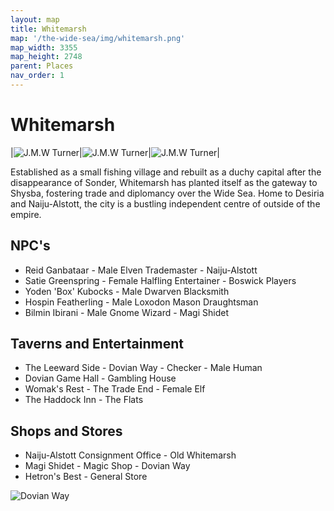 ```yaml
---
layout: map
title: Whitemarsh
map: '/the-wide-sea/img/whitemarsh.png'
map_width: 3355
map_height: 2748
parent: Places
nav_order: 1
---
```


# Whitemarsh

|![J.M.W Turner](/the-wide-sea/img/wm1.jpg)|![J.M.W Turner](/the-wide-sea/img/wm2.jpg)|![J.M.W Turner](/the-wide-sea/img/wm3.jpg)|

Established as a small fishing village and rebuilt as a duchy capital after the disappearance of Sonder, Whitemarsh has planted itself as the gateway to Shysba, fostering trade and diplomancy over the Wide Sea. Home to Desiria and Naiju-Alstott, the city is a bustling independent centre of outside of the empire.

## NPC's

* Reid Ganbataar - Male Elven Trademaster - Naiju-Alstott
* Satie Greenspring - Female Halfling Entertainer - Boswick Players
* Yoden 'Box' Kubocks - Male Dwarven Blacksmith
* Hospin Featherling - Male Loxodon Mason Draughtsman
* Bilmin Ibirani - Male Gnome Wizard - Magi Shidet

## Taverns and Entertainment

* The Leeward Side - Dovian Way - Checker - Male Human
* Dovian Game Hall - Gambling House
* Womak's Rest - The Trade End - Female Elf
* The Haddock Inn - The Flats

## Shops and Stores

* Naiju-Alstott Consignment Office - Old Whitemarsh
* Magi Shidet - Magic Shop - Dovian Way
* Hetron's Best - General Store

![Dovian Way](/the-wide-sea/img/dovian_way.png)